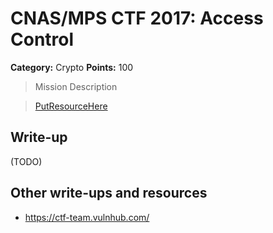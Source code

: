 # CNAS/MPS CTF 2017: Access Control 

**Category:** Crypto
**Points:** 100

> Mission Description

>[PutResourceHere](PutResourceHere)  

## Write-up

(TODO)

## Other write-ups and resources

* <https://ctf-team.vulnhub.com/>
